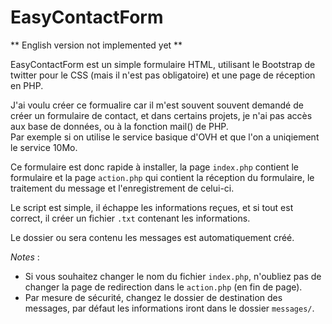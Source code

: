 # EasyContactForm

** English version not implemented yet **

EasyContactForm est un simple formulaire HTML, utilisant le Bootstrap de twitter pour le CSS (mais il n'est pas obligatoire) et une page de réception en PHP.

J'ai voulu créer ce formualire car il m'est souvent souvent demandé de créer un formulaire de contact, et dans certains projets, je n'ai pas accès aux base de données, ou à la fonction mail() de PHP.<br />Par exemple si on utilise le service basique d'OVH et que l'on a uniqiement le service 10Mo.

Ce formulaire est donc rapide à installer, la page `index.php` contient le formulaire et la page `action.php` qui contient la réception du formulaire, le traitement du message et l'enregistrement de celui-ci.

Le script est simple, il échappe les informations reçues, et si tout est correct, il créer un fichier `.txt` contenant les informations.

Le dossier ou sera contenu les messages est automatiquement créé.

*Notes* :

* Si vous souhaitez changer le nom du fichier `index.php`, n'oubliez pas de changer la page de redirection dans le `action.php` (en fin de page).
* Par mesure de sécurité, changez le dossier de destination des messages, par défaut les informations iront dans le dossier `messages/`.
